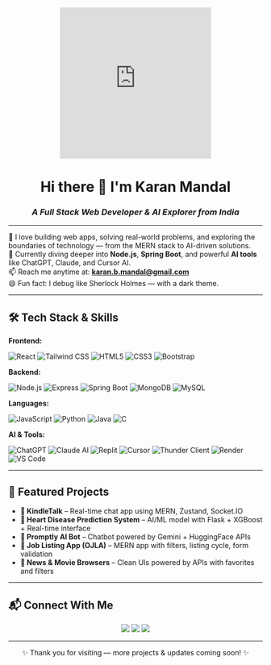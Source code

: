 <div align="center">
  <!-- Lottie Animation Embed -->
  <iframe src="https://lottie.host/embed/5d2b4f38-d02e-4567-b812-bcf48b5a1b98/7ypb2Mcqcw.json" width="300" height="300" frameborder="0"></iframe>
</div>

<h1 align="center">Hi there 👋 I'm Karan Mandal</h1>
<h3 align="center"><i>A Full Stack Web Developer & AI Explorer from India</i></h3>

---

🔧 I love building web apps, solving real-world problems, and exploring the boundaries of technology — from the MERN stack to AI-driven solutions.  
🚀 Currently diving deeper into **Node.js**, **Spring Boot**, and powerful **AI tools** like ChatGPT, Claude, and Cursor AI.  
📫 Reach me anytime at: **karan.b.mandal@gmail.com**  
😄 Fun fact: I debug like Sherlock Holmes — with a dark theme.

---

## 🛠️ Tech Stack & Skills

**Frontend:**

![React](https://img.shields.io/badge/-React-61DAFB?style=flat-square&logo=react&logoColor=black)
![Tailwind CSS](https://img.shields.io/badge/-TailwindCSS-38B2AC?style=flat-square&logo=tailwind-css&logoColor=white)
![HTML5](https://img.shields.io/badge/-HTML5-E34F26?style=flat-square&logo=html5&logoColor=white)
![CSS3](https://img.shields.io/badge/-CSS3-1572B6?style=flat-square&logo=css3)
![Bootstrap](https://img.shields.io/badge/-Bootstrap-7952B3?style=flat-square&logo=bootstrap)

**Backend:**

![Node.js](https://img.shields.io/badge/-Node.js-339933?style=flat-square&logo=node.js&logoColor=white)
![Express](https://img.shields.io/badge/-Express.js-000000?style=flat-square&logo=express&logoColor=white)
![Spring Boot](https://img.shields.io/badge/-SpringBoot-6DB33F?style=flat-square&logo=spring&logoColor=white)
![MongoDB](https://img.shields.io/badge/-MongoDB-47A248?style=flat-square&logo=mongodb&logoColor=white)
![MySQL](https://img.shields.io/badge/-MySQL-4479A1?style=flat-square&logo=mysql&logoColor=white)

**Languages:**

![JavaScript](https://img.shields.io/badge/-JavaScript-F7DF1E?style=flat-square&logo=javascript&logoColor=black)
![Python](https://img.shields.io/badge/-Python-3776AB?style=flat-square&logo=python&logoColor=white)
![Java](https://img.shields.io/badge/-Java-007396?style=flat-square&logo=java&logoColor=white)
![C](https://img.shields.io/badge/-C-00599C?style=flat-square&logo=c&logoColor=white)

**AI & Tools:**

![ChatGPT](https://img.shields.io/badge/-ChatGPT-00A67E?style=flat-square&logo=openai&logoColor=white)
![Claude AI](https://img.shields.io/badge/-ClaudeAI-444?style=flat-square)
![Replit](https://img.shields.io/badge/-Replit-667881?style=flat-square&logo=replit&logoColor=white)
![Cursor](https://img.shields.io/badge/-Cursor_AI-blue?style=flat-square)
![Thunder Client](https://img.shields.io/badge/-ThunderClient-5A5E5A?style=flat-square)
![Render](https://img.shields.io/badge/-Render-46E3B7?style=flat-square)
![VS Code](https://img.shields.io/badge/-VSCode-007ACC?style=flat-square&logo=visual-studio-code&logoColor=white)

---

## 📌 Featured Projects

- **💬 KindleTalk** – Real-time chat app using MERN, Zustand, Socket.IO  
- **🧠 Heart Disease Prediction System** – AI/ML model with Flask + XGBoost + Real-time interface  
- **🤖 Promptly AI Bot** – Chatbot powered by Gemini + HuggingFace APIs  
- **📃 Job Listing App (OJLA)** – MERN app with filters, listing cycle, form validation  
- **📰 News & Movie Browsers** – Clean UIs powered by APIs with favorites and filters

---

## 📬 Connect With Me

<p align="center">
  <a href="https://github.com/karanmandal7"><img src="https://img.shields.io/badge/GitHub-000?style=for-the-badge&logo=github&logoColor=white" /></a>
  <a href="https://linkedin.com/in/karanmandal77"><img src="https://img.shields.io/badge/LinkedIn-0077B5?style=for-the-badge&logo=linkedin&logoColor=white" /></a>
  <a href="mailto:karan.b.mandal@gmail.com"><img src="https://img.shields.io/badge/Email-D14836?style=for-the-badge&logo=gmail&logoColor=white" /></a>
</p>

---

<p align="center">✨ Thank you for visiting — more projects & updates coming soon! ✨</p>



